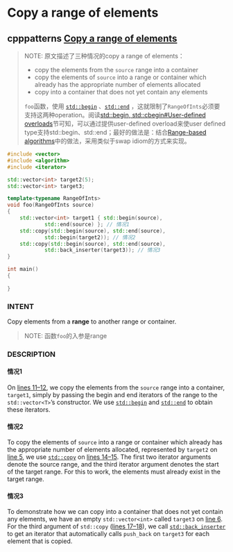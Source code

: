 # Copy a range of elements



## cpppatterns [Copy a range of elements](https://cpppatterns.com/patterns/copy-range-of-elements.html)

> NOTE: 原文描述了三种情况的copy a range of elements：
>
> - copy the elements from the `source` range into a container
> - copy the elements of `source` into a range or container which already has the appropriate number of elements allocated
> - copy into a container that does not yet contain any elements
>
> `foo`函数，使用 [`std::begin`](http://en.cppreference.com/w/cpp/iterator/begin) 、[`std::end`](http://en.cppreference.com/w/cpp/iterator/end) ，这就限制了`RangeOfInts`必须要支持这两种operation。阅读[std::begin, std::cbegin#User-defined overloads](https://en.cppreference.com/w/cpp/iterator/begin#User-defined_overloads)节可知，可以通过提供user-defined overload来使user defined type支持std::begin、std::end；最好的做法是：结合[Range-based algorithms](https://cpppatterns.com/patterns/range-based-algorithms.html)中的做法，采用类似于swap idiom的方式来实现。

```c++
#include <vector>
#include <algorithm>
#include <iterator>

std::vector<int> target2(5);
std::vector<int> target3;

template<typename RangeOfInts>
void foo(RangeOfInts source)
{
	std::vector<int> target1 { std::begin(source),
			std::end(source) }; // 情况1
	std::copy(std::begin(source), std::end(source),
			std::begin(target2)); // 情况2
	std::copy(std::begin(source), std::end(source),
			std::back_inserter(target3)); // 情况3
}

int main()
{
    
}
```

### INTENT

Copy elements from a **range** to another range or container.

> NOTE: 函数`foo`的入参是range

### DESCRIPTION

#### 情况1

On [lines 11–12](https://cpppatterns.com/patterns/copy-range-of-elements.html#line11), we copy the elements from the `source` range into a container, `target1`, simply by passing the begin and end iterators of the range to the `std::vector<T>`’s constructor. We use [`std::begin`](http://en.cppreference.com/w/cpp/iterator/begin) and [`std::end`](http://en.cppreference.com/w/cpp/iterator/end) to obtain these iterators.

#### 情况2

To copy the elements of `source` into a range or container which already has the appropriate number of elements allocated, represented by `target2` on [line 5](https://cpppatterns.com/patterns/copy-range-of-elements.html#line5), we use [`std::copy`](http://en.cppreference.com/w/cpp/algorithm/copy) on [lines 14–15](https://cpppatterns.com/patterns/copy-range-of-elements.html#line14). The first two iterator arguments denote the source range, and the third iterator argument denotes the start of the target range. For this to work, the elements must already exist in the target range.

#### 情况3

To demonstrate how we can copy into a container that does not yet contain any elements, we have an empty `std::vector<int>` called `target3` on [line 6](https://cpppatterns.com/patterns/copy-range-of-elements.html#line6). For the third argument of `std::copy` ([lines 17–18](https://cpppatterns.com/patterns/copy-range-of-elements.html#line17)), we call [`std::back_inserter`](http://en.cppreference.com/w/cpp/iterator/back_inserter) to get an iterator that automatically calls `push_back` on `target3` for each element that is copied.



